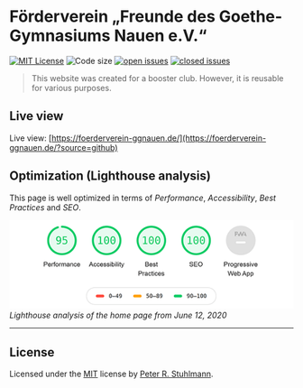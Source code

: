 # Förderverein „Freunde des Goethe-Gymnasiums Nauen e.V.“

[![MIT License](https://img.shields.io/github/license/peter-stuhlmann/Foerderverein-Goethe-Gymnasium-Nauen.svg)](./LICENSE)
![Code size](https://img.shields.io/github/languages/code-size/peter-stuhlmann/Foerderverein-Goethe-Gymnasium-Nauen.svg)
[![open issues](https://img.shields.io/github/issues/peter-stuhlmann/Foerderverein-Goethe-Gymnasium-Nauen.svg)](https://github.com/peter-stuhlmann/Foerderverein-Goethe-Gymnasium-Nauen/issues?q=is%3Aopen+is%3Aissue)
[![closed issues](https://img.shields.io/github/issues-closed/peter-stuhlmann/Foerderverein-Goethe-Gymnasium-Nauen.svg)](https://github.com/peter-stuhlmann/Foerderverein-Goethe-Gymnasium-Nauen/issues?q=is%3Aissue+is%3Aclosed)

> This website was created for a booster club. However, it is reusable for various purposes.

## Live view

Live view: [https://foerderverein-ggnauen.de/](https://foerderverein-ggnauen.de/?source=github)

## Optimization (Lighthouse analysis)

This page is well optimized in terms of _Performance_, _Accessibility_, _Best Practices_ and _SEO_.

![Lighthouse](./readme-assets/lighthouse.png 'Lighthouse Homepage')  
_Lighthouse analysis of the home page from June 12, 2020_

---

## License

Licensed under the [MIT](./LICENSE) license by [Peter R. Stuhlmann](https://peter-stuhlmann-webentwicklung.de).
